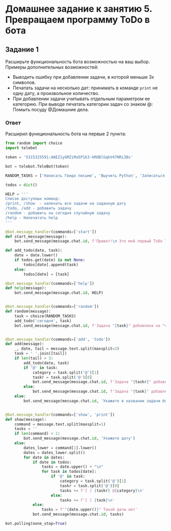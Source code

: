 # Домашнее задание к занятию 5. Превращаем программу ToDo в бота

## Задание 1
Расширьте функциональность бота возможностью на ваш выбор.  
Примеры дополнительных возможностей: 
* Выводить ошибку при добавлении задачи, в которой меньше 3х символов.
* Печатать задачи на несколько дат: принимать в команде `print` не одну дату, а произвольное количество.
* При добавлении задачи учитывать отдельным параметром ее категорию. При выводе печатать категории задач со знаком @: Помыть посуду @Домашние дела.

### Ответ

Расширил функциональность бота на первые 2 пункта:

```python
from random import choice
import telebot

token = '5315325591:AAEZ1yGMZiMa5P1k3-kMdBlGqkV47NRi3Bs'

bot = telebot.TeleBot(token)

RANDOM_TASKS = ['Написать Гвидо письмо', 'Выучить Python', 'Записаться на курс в Нетологию', 'Посмотреть 4 сезон Рик и Морти']

todos = dict()

HELP = '''
Список доступных команд:
/print, /show  - напечать все задачи на заданную дату
/todo, /add - добавить задачу
/random - добавить на сегодня случайную задачу
/help - Напечатать help
'''

@bot.message_handler(commands=['start'])
def start_message(message):
    bot.send_message(message.chat.id, f'Привет!\n Это мой первый ToDo Телеграм-Бот\n {HELP}')

def add_todo(date, task):
    date = date.lower()
    if todos.get(date) is not None:
        todos[date].append(task)
    else:
        todos[date] = [task]

@bot.message_handler(commands=['help'])
def help(message):
    bot.send_message(message.chat.id, HELP)


@bot.message_handler(commands=['random'])
def random(message):
    task = choice(RANDOM_TASKS)
    add_todo('сегодня', task)
    bot.send_message(message.chat.id, f'Задача "{task}" добавлена на "сегодня"')


@bot.message_handler(commands=['add', 'todo'])
def add(message):
    _, date, tail = message.text.split(maxsplit=2)
    task = ' '.join([tail])
    if len(tail) > 3:
        add_todo(date, task)
        if '@' in task:
            category = task.split('@')[1]
            taskr = task.split('@')[0]
            bot.send_message(message.chat.id, f'Задача "{taskr}" добавлена на дату "{date}" в категорию @{category}')
        else:
            bot.send_message(message.chat.id, f'Задача "{task}" добавлена на дату "{date}"')
    else:
        bot.send_message(message.chat.id, 'Укажите в названии задачи более 3х символов')


@bot.message_handler(commands=['show', 'print'])
def show(message):
    command = message.text.split(maxsplit=1)
    tasks = ''
    if len(command) < 2:
        bot.send_message(message.chat.id, 'Укажите дату')
    else:
        dates_lower = command[1].lower()
        dates = dates_lower.split()
        for date in dates:
            if date in todos:
                tasks = date.upper() + "\n"
                for task in todos[date]:
                    if '@' in task:
                        category = task.split('@')[1]
                        taskr = task.split('@')[0]
                        tasks += f'[ ] {taskr} @{category}\n'
                    else:
                        tasks += f'[ ] {task}\n'
            else:
                tasks = f'"{date.upper()}" Такой даты нет'
            bot.send_message(message.chat.id, tasks)

bot.polling(none_stop=True)
```
